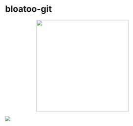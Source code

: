 # bloatoo-git

<div id="header" align="center">
  <img src=./giphy.gif" width="300"/>
</div>

![](https://komarev.com/ghpvc/?username=bloatoo-git&color=green)
